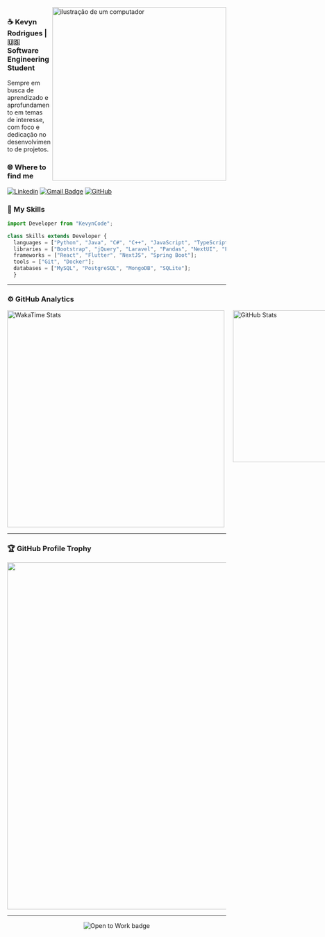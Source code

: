 <img src="https://raw.githubusercontent.com/MicaelliMedeiros/micaellimedeiros/master/image/computer-illustration.png" alt="ilustração de um computador" min-width="400px" max-width="400px" width="400px" align="right">

### ☕ Kevyn Rodrigues | 🇺🇸 Software Engineering Student 

<p align="left">Sempre em busca de aprendizado e aprofundamento em temas de interesse, com foco e dedicação no desenvolvimento de projetos.</p>

### 🌐 Where to find me

[![Linkedin](https://img.shields.io/badge/-Linkedin-blue?style=flat-square&logo=Linkedin&logoColor=white&link=https://www.linkedin.com/in/kevyncode/)](https://www.linkedin.com/in/kevyncode/)
[![Gmail Badge](https://img.shields.io/badge/-kevyncodes@gmail.com-006bed?style=flat-square&logo=Gmail&logoColor=white&link=mailto:SEU-EMAIL)](mailto:kevyncodes@gmail.com)
[![GitHub](https://img.shields.io/github/followers/kevyncode?label=follow&style=social)](https://github.com/kevyncode)

### 🚀 My Skills

```js
import Developer from "KevynCode";

class Skills extends Developer {
  languages = ["Python", "Java", "C#", "C++", "JavaScript", "TypeScript"];
  libraries = ["Bootstrap", "jQuery", "Laravel", "Pandas", "NextUI", "FramerMotion"];
  frameworks = ["React", "Flutter", "NextJS", "Spring Boot"];
  tools = ["Git", "Docker"];
  databases = ["MySQL", "PostgreSQL", "MongoDB", "SQLite"];
  }

```

---

<h3>⚙️ GitHub Analytics</h3>

<div style="display: flex; gap: 20px; align-items: flex-start;">
  <img src="https://github-readme-stats.vercel.app/api/wakatime?username=@kevyncode&layout=compact&theme=dark" alt="WakaTime Stats" style="width: 500px;" />
  <img src="https://github-readme-stats.vercel.app/api?username=kevyncode&theme=dark&hide_border=false&include_all_commits=true" alt="GitHub Stats" style="width: 500px; height: 350px; object-fit: cover;" />
</div>





--- 

### 🏆 GitHub Profile Trophy

<p align="start">
  <a href="https://github.com/ryo-ma/github-profile-trophy" title="repositório de troféus">
    <img width="800" src="https://github-profile-trophy.vercel.app/?username=kevyncode&theme=radical&margin-w=15&no-frame=true&no-bg=true" />
  </a>
</p>


---

<p align="center">
  <a href="https://www.linkedin.com/in/kevyncode" target="_blank" style="text-decoration: none;">
    <img src="https://img.shields.io/badge/Open%20to%20Work-%232ea44f?style=for-the-badge&logo=github&logoColor=white" alt="Open to Work badge" />
  </a>
</p>

